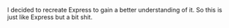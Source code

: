 I decided to recreate Express to gain a better understanding of it. So this is just like Express but a bit shit.
